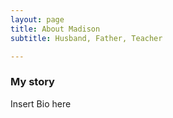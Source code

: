 ```yaml
---
layout: page
title: About Madison
subtitle: Husband, Father, Teacher

---
```


### My story

Insert Bio here

